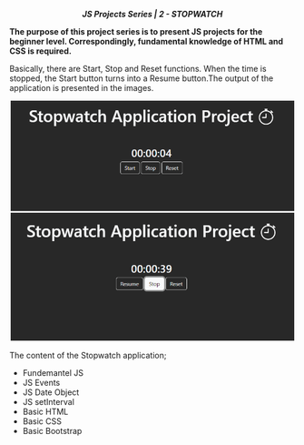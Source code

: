 ***<center>JS Projects Series | 2 - STOPWATCH</center>***

**The purpose of this project series is to present JS projects for the beginner level. Correspondingly, fundamental knowledge of HTML and CSS is required.**


Basically, there are Start, Stop and Reset functions. When the time is stopped, the Start button turns into a Resume button.The output of the application is presented in the images.


<p align="center">
  <img width="500" src="src/img/App1.png">
  <br>
  <img width="500" src="src/img/App2.png">
</p>



The content of the Stopwatch application;

- Fundemantel JS
- JS Events
- JS Date Object
- JS setInterval
- Basic HTML
- Basic CSS
- Basic Bootstrap









